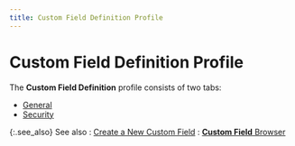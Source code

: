 ```yaml
---
title: Custom Field Definition Profile
---
```


# Custom Field Definition Profile


The **Custom Field Definition**  profile consists of two tabs:

- [General]({{site.sc_baseurl}}/misc/custom_field_definition_profile_-_general.html)
- [Security]({{site.sc_baseurl}}/misc/custom_field_definition_profile_-_security.html)



{:.see_also}
See also
: [Create a  New Custom Field]({{site.sc_baseurl}}/options/miscellaneous-set-up/custom-fields/additional_custom_fields.html)
: [**Custom 
 Field** Browser]({{site.sc_baseurl}}/options/miscellaneous-set-up/custom-fields/custom-field-definition-profile/custom_field_browser.html)
